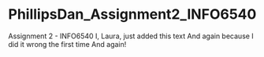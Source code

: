 # PhillipsDan_Assignment2_INFO6540
Assignment 2 - INFO6540
I, Laura, just added this text 
And again because I did it wrong the first time
And again!
